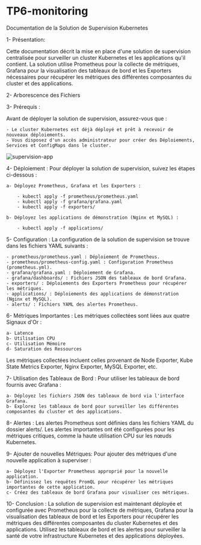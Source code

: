 # TP6-monitoring

Documentation de la Solution de Supervision Kubernetes

1- Présentation:

Cette documentation décrit la mise en place d'une solution de supervision centralisée pour surveiller un cluster Kubernetes et les applications qu'il contient. La solution utilise Prometheus pour la collecte de métriques, Grafana pour la visualisation des tableaux de bord et les Exporters nécessaires pour récupérer les métriques des différentes composantes du cluster et des applications.

2- Arborescence des Fichiers



3- Prérequis :

Avant de déployer la solution de supervision, assurez-vous que :

    - Le cluster Kubernetes est déjà déployé et prêt à recevoir de nouveaux déploiements.
    - Vous disposez d'un accès administrateur pour créer des Déploiements, Services et ConfigMaps dans le cluster.

![supervision-app](schema/supervision-app.drawio.jpg)

4- Déploiement :
Pour déployer la solution de supervision, suivez les étapes ci-dessous :

    a- Déployez Prometheus, Grafana et les Exporters :

        - kubectl apply -f prometheus/prometheus.yaml
        - kubectl apply -f grafana/grafana.yaml
        - kubectl apply -f exporters/

    b- Déployez les applications de démonstration (Nginx et MySQL) :

        - kubectl apply -f applications/

5- Configuration :
La configuration de la solution de supervision se trouve dans les fichiers YAML suivants :

    - prometheus/prometheus.yaml : Déploiement de Prometheus.
    - prometheus/prometheus-config.yaml : Configuration Prometheus (prometheus.yml).
    - grafana/grafana.yaml : Déploiement de Grafana.
    - grafana/dashboards/ : Fichiers JSON des tableaux de bord Grafana.
    - exporters/ : Déploiements des Exporters Prometheus pour récupérer les métriques.
    - applications/ : Déploiements des applications de démonstration (Nginx et MySQL).
    - alerts/ : Fichiers YAML des alertes Prometheus.

6- Métriques Importantes :
Les métriques collectées sont liées aux quatre Signaux d'Or :

    a- Latence
    b- Utilisation CPU
    c- Utilisation Mémoire
    d- Saturation des Ressources

Les métriques collectées incluent celles provenant de Node Exporter, Kube State Metrics Exporter, Nginx Exporter, MySQL Exporter, etc.

7- Utilisation des Tableaux de Bord :
Pour utiliser les tableaux de bord fournis avec Grafana :

    a- Déployez les fichiers JSON des tableaux de bord via l'interface Grafana.
    b- Explorez les tableaux de bord pour surveiller les différentes composantes du cluster et des applications.

8- Alertes :
Les alertes Prometheus sont définies dans les fichiers YAML du dossier alerts/. Les alertes importantes ont été configurées pour les métriques critiques, comme la haute utilisation CPU sur les nœuds Kubernetes.

9- Ajouter de nouvelles Métriques:
Pour ajouter des métriques d'une nouvelle application à superviser :

    a- Déployez l'Exporter Prometheus approprié pour la nouvelle application.
    b- Définissez les requêtes PromQL pour récupérer les métriques importantes de cette application.
    c- Créez des tableaux de bord Grafana pour visualiser ces métriques.

10- Conclusion :
La solution de supervision est maintenant déployée et configurée avec Prometheus pour la collecte de métriques, Grafana pour la visualisation des tableaux de bord et les Exporters pour récupérer les métriques des différentes composantes du cluster Kubernetes et des applications. Utilisez les tableaux de bord et les alertes pour surveiller la santé de votre infrastructure Kubernetes et des applications déployées.
